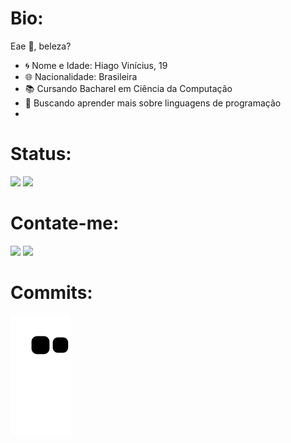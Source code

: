<h1>Bio:</h1>Eae 👋, beleza? 

- 🌀 Nome e Idade: Hiago Vinícius, 19
- 🌐 Nacionalidade: Brasileira
- 📚 Cursando Bacharel em Ciência da Computação
- 📗 Buscando aprender mais sobre linguagens de programação
-

<h1>Status:</h1>
 <div>
  <a href="https://github.com/HiagoVini23"></a>
  <img height="180em" src="https://github-readme-stats.vercel.app/api?username=HiagoVini23&show_icons=true&theme=cobalt&include_all_commits=true&count_private=true"/>
  <img height="180em" src="https://github-readme-stats.vercel.app/api/top-langs/?username=HiagoVini23&layout=compact&langs_count=7&theme=cobalt"/>
</div>

 <h1>Contate-me:</h1>
 <div> 
  <a href = "mailto:hiagovini23@gmail.com"><img src="https://img.shields.io/badge/Gmail-D14836?style=for-the-badge&logo=gmail&logoColor=white" target="_blank"></a>
  <a href=" " target="_blank"><img src="https://img.shields.io/badge/-LinkedIn-%230077B5?style=for-the-badge&logo=linkedin&logoColor=white" target="_blank"></a>
 </div>
 

 <h1>Commits:</h1>

   ![Snake animation](https://github.com/HiagoVini23/HiagoVini23/blob/output/github-contribution-grid-snake.svg)
